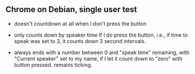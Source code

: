 ## Chrome on Debian, single user test

- doesn't countdown at all when I don't press the button

- only counts down by speaker time if I do press the button, i.e., if time to speak was set to 3, it counts down 3 second intervals.

- always ends with a number between 0 and "speak time" remaining, with "Current speaker" set to my name, if I let it count down to "zero" with button pressed. remains ticking.
